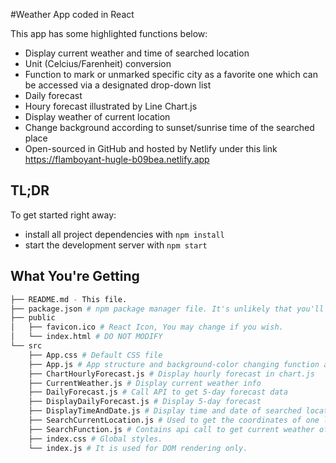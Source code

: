 #Weather App coded in React

This app has some highlighted functions below:
* Display current weather and time of searched location
* Unit (Celcius/Farenheit) conversion
* Function to mark or unmarked specific city as a favorite one which can be accessed via a designated drop-down list
* Daily forecast
* Houry forecast illustrated by Line Chart.js
* Display weather of current location
* Change background according to sunset/sunrise time of the searched place
* Open-sourced in GitHub and hosted by Netlify under this link https://flamboyant-hugle-b09bea.netlify.app

## TL;DR

To get started right away:

* install all project dependencies with `npm install`
* start the development server with `npm start`

## What You're Getting
```bash
├── README.md - This file.
├── package.json # npm package manager file. It's unlikely that you'll need to modify this.
├── public
│   ├── favicon.ico # React Icon, You may change if you wish.
│   └── index.html # DO NOT MODIFY
└── src
    ├── App.css # Default CSS file 
    ├── App.js # App structure and background-color changing function according to sunrise and sunset time
    ├── ChartHourlyForecast.js # Display hourly forecast in chart.js
    ├── CurrentWeather.js # Display current weather info 
    ├── DailyForecast.js # Call API to get 5-day forecast data
    ├── DisplayDailyForecast.js # Display 5-day forecast
    ├── DisplayTimeAndDate.js # Display time and date of searched location    
    ├── SearchCurrentLocation.js # Used to get the coordinates of one location    
    ├── SearchFunction.js # Contains api call to get current weather of city in state
    ├── index.css # Global styles.
    └── index.js # It is used for DOM rendering only.
```
